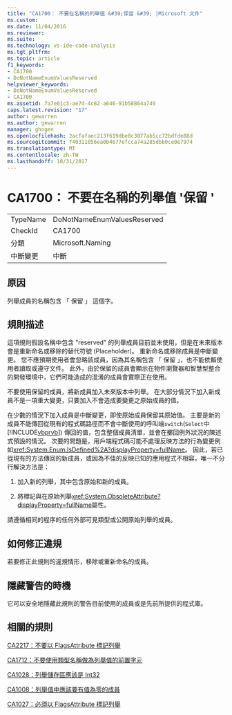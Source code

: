 ```yaml
---
title: "CA1700： 不要在名稱的列舉值 &#39;保留 &#39; |Microsoft 文件"
ms.custom: 
ms.date: 11/04/2016
ms.reviewer: 
ms.suite: 
ms.technology: vs-ide-code-analysis
ms.tgt_pltfrm: 
ms.topic: article
f1_keywords:
- CA1700
- DoNotNameEnumValuesReserved
helpviewer_keywords:
- DoNotNameEnumValuesReserved
- CA1700
ms.assetid: 7a7e01c3-ae7d-4c82-a646-91b58864a749
caps.latest.revision: "17"
author: gewarren
ms.author: gewarren
manager: ghogen
ms.openlocfilehash: 2acfafaec213f619dbe8c3077ab5cc72bdfde88d
ms.sourcegitcommit: f40311056ea0b4677efcca74a285dbb0ce0e7974
ms.translationtype: MT
ms.contentlocale: zh-TW
ms.lasthandoff: 10/31/2017
---
```

# <a name="ca1700-do-not-name-enum-values-39reserved39"></a>CA1700： 不要在名稱的列舉值 &#39;保留 &#39;
|||  
|-|-|  
|TypeName|DoNotNameEnumValuesReserved|  
|CheckId|CA1700|  
|分類|Microsoft.Naming|  
|中斷變更|中斷|  
  
## <a name="cause"></a>原因  
 列舉成員的名稱包含 「 保留 」 這個字。  
  
## <a name="rule-description"></a>規則描述  
 這項規則假設名稱中包含 "reserved" 的列舉成員目前並未使用，但是在未來版本會是重新命名或移除的替代符號 (Placeholder)。 重新命名或移除成員是中斷變更。 您不應預期使用者會忽略該成員，因為其名稱包含 「 保留 」，也不能依賴使用者讀取或遵守文件。 此外，由於保留的成員會顯示在物件瀏覽器和智慧型整合的開發環境中，它們可能造成的混淆的成員會實際正在使用。  
  
 不要使用保留的成員，將新成員加入未來版本中列舉。 在大部分情況下加入新成員不是一項重大變更，只要加入不會造成要變更之原始成員的值。  
  
 在少數的情況下加入成員是中斷變更，即使原始成員保留其原始值。 主要是新的成員不能傳回從現有的程式碼路徑而不會中斷使用的呼叫端`switch`(`Select`中[!INCLUDE[vbprvb](../code-quality/includes/vbprvb_md.md)]) 傳回的值，包含整個成員清單，並會在擲回例外狀況的陳述式預設的情況。 次要的問題是，用戶端程式碼可能不處理反映方法的行為變更例如<xref:System.Enum.IsDefined%2A?displayProperty=fullName>。 因此，若已從現有的方法傳回的新成員，或因為不佳的反映已知的應用程式不相容，唯一不分行解決方法是：  
  
1.  加入新的列舉，其中包含原始和新的成員。  
  
2.  將標記與在原始列舉<xref:System.ObsoleteAttribute?displayProperty=fullName>屬性。  
  
 請遵循相同的程序的任何外部可見類型或公開原始列舉的成員。  
  
## <a name="how-to-fix-violations"></a>如何修正違規  
 若要修正此規則的違規情形，移除或重新命名的成員。  
  
## <a name="when-to-suppress-warnings"></a>隱藏警告的時機  
 它可以安全地隱藏此規則的警告目前使用的成員或是先前所提供的程式庫。  
  
## <a name="related-rules"></a>相關的規則  
 [CA2217：不要以 FlagsAttribute 標記列舉](../code-quality/ca2217-do-not-mark-enums-with-flagsattribute.md)  
  
 [CA1712：不要使用類型名稱做為列舉值的前置字元](../code-quality/ca1712-do-not-prefix-enum-values-with-type-name.md)  
  
 [CA1028：列舉儲存區應該是 Int32](../code-quality/ca1028-enum-storage-should-be-int32.md)  
  
 [CA1008：列舉值中應該要有值為零的成員](../code-quality/ca1008-enums-should-have-zero-value.md)  
  
 [CA1027：必須以 FlagsAttribute 標記列舉](../code-quality/ca1027-mark-enums-with-flagsattribute.md)